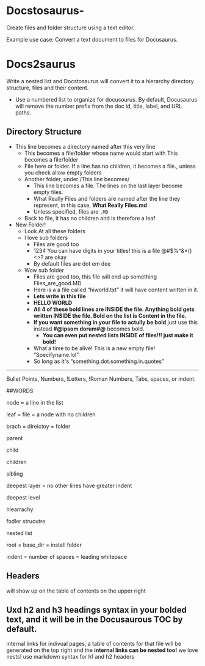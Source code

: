 # Docstosaurus-
Create files and folder structure using a text editor.

Example use case: Convert a text document to files for Docusaurus.


# Docs2saurus

Write a nested list and Docstosaurus will convert it to a hierarchy directory structure, files and their content.

* Use a numbered list to organize for docusourus. By default, Docusaurus will remove the number prefix from the doc id, title, label, and URL paths.

## Directory Structure

- This line becomes a directory named after this very line
  - This becomes a file/folder whose name would start with This becomes a file/folder
  - File here or folder. If a line has no children, it becomes a file., unless you check allow empty folders
  - Another folder, under /This line becomes/
    - This line becomes a file. The lines on the last layer become empty files.
    - What Really Files and folders are named after the line they represent, in this case, **What Really Files.md**
    - Unless specified, files are `.MD`
  - Back to file, it has no children and is therefore a leaf
- New Folder!
  - Look At all these folders
  - I love sub folders
    - Files are good too
    - 1234 You can have digits in your titles! this is a file @#$%^&*()<>? are okay
    - By default files are dot em dee
  - Wow sub folder
    - Files are good too, this file will end up something Files_are_good.MD 
    - Here is a a file called “hiworld.txt” it will have content written in it.
    - **Lets write in this file**
    - **HELLO WORLD**
    - **All 4 of these bold lines are INSIDE the file. Anything bold gets written INSIDE the file. Bold on the list is Content in the file.**
    - **If you want something in your file to actully be bold** just use this instead **#@ipsom dorum#@** becomes bold.
      - **You can even put nested lists INSIDE of files!!!  just make it bold!**
    - What a time to be alive! This is a new empty file! “Specifyname.lol”
    - So long as it's “something.dot.something.in.quotes”
   
      
-------------------------------------------------------------------------------




  Bullet Points, Numbers, !Letters, !Roman Numbers, Tabs, spaces, or indent. 

##WORDS

node = a line in the list

leaf = file = a node with no children

brach = direictoy = folder

parent

child

children

sibling

deepest layer = no other lines have greater indent

deepest level

hiearrachy

fodler strucutre

nested list

root = base_dir = install folder

indent = number of spaces = leading whitepace










## Headers

will show up on the table of contents on the upper right



## Uxd h2 and h3 headings syntax in your bolded text, and it will be in the Docusaurous TOC by default.
internal links for indivual pages, a table of contents for that file will be generated on the top right and the **internal links can be nested too!** we love nests! use markdown syntax for h1 and h2 headers

